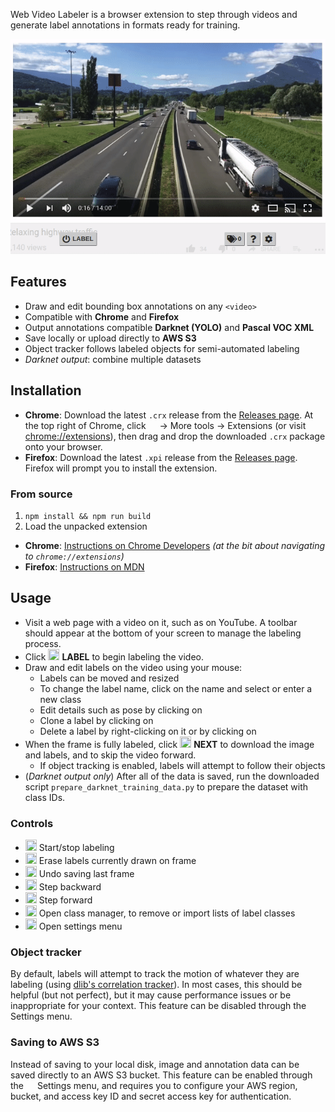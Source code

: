 Web Video Labeler is a browser extension to step through videos and generate label annotations in formats ready for training.


![preview](preview.gif)


## Features
- Draw and edit bounding box annotations on any `<video>`
- Compatible with **Chrome** and **Firefox**
- Output annotations compatible **Darknet (YOLO)** and **Pascal VOC XML**
- Save locally or upload directly to **AWS S3**
- Object tracker follows labeled objects for semi-automated labeling
- _Darknet output_: combine multiple datasets


## Installation

- **Chrome**: Download the latest `.crx` release from the [Releases page](https://github.com/danrouse/web-video-labeler/releases). At the top right of Chrome, click <img src="https://rawcdn.githack.com/FortAwesome/Font-Awesome/fc377a13a36717464b61c045444fea1e35c26b6d/svgs/solid/ellipsis-v.svg" width="14" height="14"  /> → More tools → Extensions (or visit [chrome://extensions](chrome://extensions)), then drag and drop the downloaded `.crx` package onto your browser.
- **Firefox**: Download the latest `.xpi` release from the [Releases page](https://github.com/danrouse/web-video-labeler/releases). Firefox will prompt you to install the extension.


### From source

1. `npm install && npm run build`
2. Load the unpacked extension
  - **Chrome**: [Instructions on Chrome Developers](https://developer.chrome.com/extensions/getstarted) _(at the bit about navigating to `chrome://extensions`)_
  - **Firefox**: [Instructions on MDN](https://developer.mozilla.org/en-US/docs/Mozilla/Add-ons/WebExtensions/Temporary_Installation_in_Firefox)


## Usage

- Visit a web page with a video on it, such as on YouTube. A toolbar should appear at the bottom of your screen to manage the labeling process.
- Click <img src="https://rawcdn.githack.com/FortAwesome/Font-Awesome/fc377a13a36717464b61c045444fea1e35c26b6d/svgs/solid/power-off.svg" width="18" height="18"  /> **LABEL** to begin labeling the video.
- Draw and edit labels on the video using your mouse:
  - Labels can be moved and resized
  - To change the label name, click on the name and select or enter a new class
  - Edit details such as pose by clicking on <img src="https://rawcdn.githack.com/FortAwesome/Font-Awesome/fc377a13a36717464b61c045444fea1e35c26b6d/svgs/solid/pencil-alt.svg" width="12" height="12"  />
  - Clone a label by clicking on <img src="https://rawcdn.githack.com/FortAwesome/Font-Awesome/fc377a13a36717464b61c045444fea1e35c26b6d/svgs/solid/clone.svg" width="12" height="12"  />
  - Delete a label by right-clicking on it or by clicking on <img src="https://rawcdn.githack.com/FortAwesome/Font-Awesome/fc377a13a36717464b61c045444fea1e35c26b6d/svgs/solid/times.svg" width="12" height="12"  />
- When the frame is fully labeled, click <img src="https://rawcdn.githack.com/FortAwesome/Font-Awesome/fc377a13a36717464b61c045444fea1e35c26b6d/svgs/solid/check.svg" width="18" height="18" /> **NEXT** to download the image and labels, and to skip the video forward.
  - If object tracking is enabled, labels will attempt to follow their objects
- (_Darknet output only_) After all of the data is saved, run the downloaded script `prepare_darknet_training_data.py` to prepare the dataset with class IDs.


### Controls

- <img src="https://rawcdn.githack.com/FortAwesome/Font-Awesome/fc377a13a36717464b61c045444fea1e35c26b6d/svgs/solid/power-off.svg" width="18" height="18"  /> Start/stop labeling
- <img src="https://rawcdn.githack.com/FortAwesome/Font-Awesome/fc377a13a36717464b61c045444fea1e35c26b6d/svgs/solid/eraser.svg" width="18" height="18" /> Erase labels currently drawn on frame
- <img src="https://rawcdn.githack.com/FortAwesome/Font-Awesome/fc377a13a36717464b61c045444fea1e35c26b6d/svgs/solid/undo.svg" width="18" height="18" /> Undo saving last frame
- <img src="https://rawcdn.githack.com/FortAwesome/Font-Awesome/fc377a13a36717464b61c045444fea1e35c26b6d/svgs/solid/step-backward.svg" width="18" height="18" /> Step backward
- <img src="https://rawcdn.githack.com/FortAwesome/Font-Awesome/fc377a13a36717464b61c045444fea1e35c26b6d/svgs/solid/step-forward.svg" width="18" height="18" /> Step forward
- <img src="https://rawcdn.githack.com/FortAwesome/Font-Awesome/fc377a13a36717464b61c045444fea1e35c26b6d/svgs/solid/tags.svg" width="18" height="18" /> Open class manager, to remove or import lists of label classes
- <img src="https://rawcdn.githack.com/FortAwesome/Font-Awesome/fc377a13a36717464b61c045444fea1e35c26b6d/svgs/solid/cog.svg" width="18" height="18" /> Open settings menu


### Object tracker

By default, labels will attempt to track the motion of whatever they are labeling (using [dlib's correlation tracker](https://github.com/danrouse/dlib-correlation-tracker-js/)). In most cases, this should be helpful (but not perfect), but it may cause performance issues or be inappropriate for your context. This feature can be disabled through the <img src="https://rawcdn.githack.com/FortAwesome/Font-Awesome/fc377a13a36717464b61c045444fea1e35c26b6d/svgs/solid/cog.svg" width="14" height="14" /> Settings menu.


### Saving to AWS S3

Instead of saving to your local disk, image and annotation data can be saved directly to an AWS S3 bucket. This feature can be enabled through the <img src="https://rawcdn.githack.com/FortAwesome/Font-Awesome/fc377a13a36717464b61c045444fea1e35c26b6d/svgs/solid/cog.svg" width="14" height="14" /> Settings menu, and requires you to configure your AWS region, bucket, and access key ID and secret access key for authentication.
